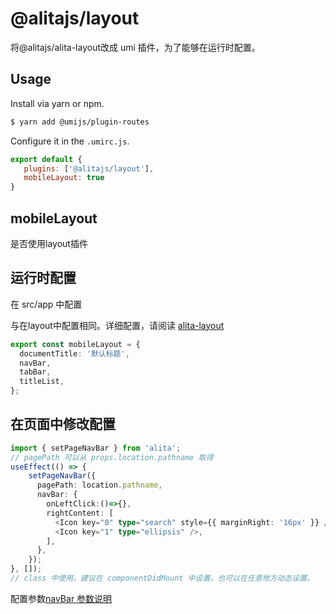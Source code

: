 # @alitajs/layout

将@alitajs/alita-layout改成 umi 插件，为了能够在运行时配置。

## Usage

Install via yarn or npm.

```bash
$ yarn add @umijs/plugin-routes
```

Configure it in the `.umirc.js`.

```js
export default {
   plugins: ['@alitajs/layout'],
   mobileLayout: true
}
```

## mobileLayout

是否使用layout插件

## 运行时配置

在 src/app 中配置

与在layout中配置相同。详细配置，请阅读 [alita-layout](https://github.com/alitajs/alita-layout)

```ts
export const mobileLayout = {
  documentTitle: '默认标题',
  navBar,
  tabBar,
  titleList,
};

```

## 在页面中修改配置

```ts
import { setPageNavBar } from 'alita';
// pagePath 可以从 props.location.pathname 取得
useEffect(() => {
    setPageNavBar({
      pagePath: location.pathname,
      navBar: {
        onLeftClick:()=>{},
        rightContent: [
          <Icon key="0" type="search" style={{ marginRight: '16px' }} />,
          <Icon key="1" type="ellipsis" />,
        ],
      },
    });
}, []);
// class 中使用，建议在 componentDidMount 中设置，也可以在任意地方动态设置。
```

配置参数[navBar 参数说明](https://github.com/alitajs/alita-layout#navbar-%E5%8F%82%E6%95%B0%E8%AF%B4%E6%98%8E)
